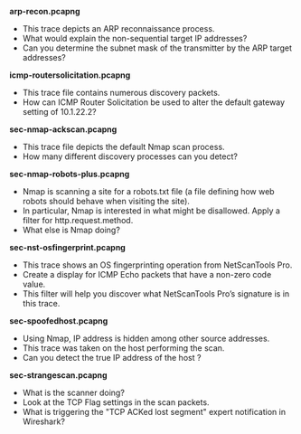 **arp-recon.pcapng**
  - This trace depicts an ARP reconnaissance process.
  - What would explain the non-sequential target IP addresses?
  - Can you determine the subnet mask of the transmitter by the ARP target addresses?

**icmp-routersolicitation.pcapng**
  - This trace file contains numerous discovery packets.
  - How can ICMP Router Solicitation be used to alter the default gateway setting of 10.1.22.2?

**sec-nmap-ackscan.pcapng**
  - This trace file depicts the default Nmap scan process.
  - How many different discovery processes can you detect?

**sec-nmap-robots-plus.pcapng**
  - Nmap is scanning a site for a robots.txt file (a file defining how web robots should behave when visiting the site).
  - In particular, Nmap is interested in what might be disallowed. Apply a filter for http.request.method.
  - What else is Nmap doing?

**sec-nst-osfingerprint.pcapng**
  - This trace shows an OS fingerprinting operation from NetScanTools Pro.
  - Create a display for ICMP Echo packets that have a non-zero code value.
  - This filter will help you discover what NetScanTools Pro’s signature is in this trace.

**sec-spoofedhost.pcapng**
  - Using Nmap, IP address is hidden among other source addresses.
  - This trace was taken on the host performing the scan.
  - Can you detect the true IP address of the host ?

**sec-strangescan.pcapng**
  - What is the scanner doing?
  - Look at the TCP Flag settings in the scan packets.
  - What is triggering the "TCP ACKed lost segment" expert notification in Wireshark?
